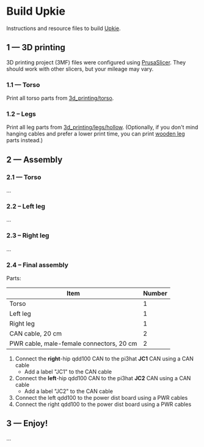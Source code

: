 # Build Upkie

Instructions and resource files to build [Upkie](https://hackaday.io/project/185729-upkie-wheeled-biped-robot).

## 1 — 3D printing

3D printing project (3MF) files were configured using [PrusaSlicer](https://github.com/prusa3d/PrusaSlicer). They should work with other slicers, but your mileage may vary.

### 1.1 — Torso

Print all torso parts from [3d\_printing/torso](3d_printing/torso).

### 1.2 – Legs

Print all leg parts from [3d\_printing/legs/hollow](3d_printing/legs/hollow). (Optionally, if you don't mind hanging cables and prefer a lower print time, you can print [wooden leg](3d_printing/legs/wooden) parts instead.)

## 2 — Assembly

### 2.1 — Torso

...

### 2.2 – Left leg

...

### 2.3 – Right leg

...

### 2.4 – Final assembly

Parts:

| Item        | Number |
|-------------|--------|
| Torso       | 1 |
| Left leg    | 1 |
| Right leg   | 1 |
| CAN cable, 20 cm | 2 |
| PWR cable, male-female connectors, 20 cm | 2 |

1. Connect the **right**-hip qdd100 CAN to the pi3hat **JC1** CAN using a CAN cable
    - Add a label "JC1" to the CAN cable
2. Connect the **left**-hip qdd100 CAN to the pi3hat **JC2** CAN using a CAN cable
    - Add a label "JC2" to the CAN cable
3. Connect the left qdd100 to the power dist board using a PWR cables
4. Connect the right qdd100 to the power dist board using a PWR cables

## 3 — Enjoy!

...
